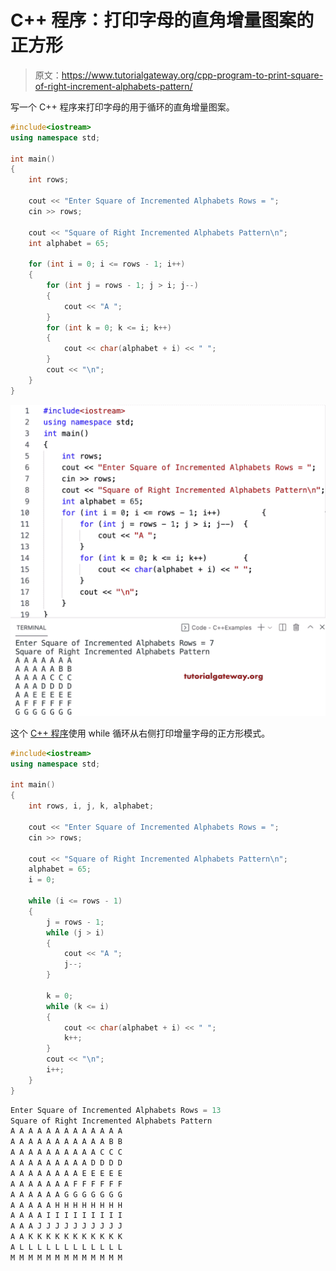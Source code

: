 # C++ 程序：打印字母的直角增量图案的正方形

> 原文：<https://www.tutorialgateway.org/cpp-program-to-print-square-of-right-increment-alphabets-pattern/>

写一个 C++ 程序来打印字母的用于循环的直角增量图案。

```cpp
#include<iostream>
using namespace std;

int main()
{
	int rows;

	cout << "Enter Square of Incremented Alphabets Rows = ";
	cin >> rows;

	cout << "Square of Right Incremented Alphabets Pattern\n";
	int alphabet = 65;

	for (int i = 0; i <= rows - 1; i++)
	{
		for (int j = rows - 1; j > i; j--)
		{
			cout << "A ";
		}
		for (int k = 0; k <= i; k++)
		{
			cout << char(alphabet + i) << " ";
		}
		cout << "\n";
	}
}
```

![C++ Program to Print Square of Right Increment Alphabets Pattern](img/29c833760885072f46744e1863a17a79.png)

这个 [C++ 程序](https://www.tutorialgateway.org/cpp-programs/)使用 while 循环从右侧打印增量字母的正方形模式。

```cpp
#include<iostream>
using namespace std;

int main()
{
	int rows, i, j, k, alphabet;

	cout << "Enter Square of Incremented Alphabets Rows = ";
	cin >> rows;

	cout << "Square of Right Incremented Alphabets Pattern\n";
	alphabet = 65;
	i = 0;

	while (i <= rows - 1)
	{
		j = rows - 1;
		while (j > i)
		{
			cout << "A ";
			j--;
		}

		k = 0;
		while (k <= i)
		{
			cout << char(alphabet + i) << " ";
			k++;
		}
		cout << "\n";
		i++;
	}
}
```

```cpp
Enter Square of Incremented Alphabets Rows = 13
Square of Right Incremented Alphabets Pattern
A A A A A A A A A A A A A 
A A A A A A A A A A A B B 
A A A A A A A A A A C C C 
A A A A A A A A A D D D D 
A A A A A A A A E E E E E 
A A A A A A A F F F F F F 
A A A A A A G G G G G G G 
A A A A A H H H H H H H H 
A A A A I I I I I I I I I 
A A A J J J J J J J J J J 
A A K K K K K K K K K K K 
A L L L L L L L L L L L L 
M M M M M M M M M M M M M 
```